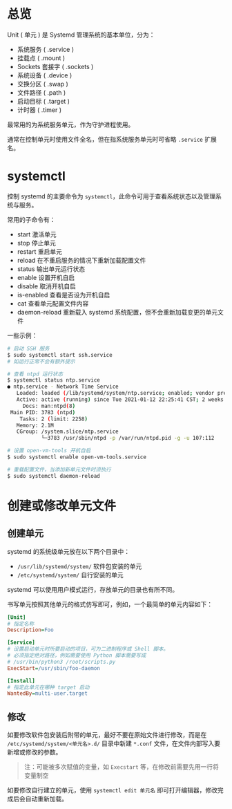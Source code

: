 # 总览

Unit ( 单元 ) 是 Systemd 管理系统的基本单位，分为：

- 系统服务 ( .service )
- 挂载点 ( .mount )
- Sockets 套接字 ( .sockets )
- 系统设备 ( .device )
- 交换分区 ( .swap )
- 文件路径 ( .path )
- 启动目标 ( .target )
- 计时器 ( .timer )

最常用的为系统服务单元，作为守护进程使用。

通常在控制单元时使用文件全名，但在指系统服务单元时可省略  `.service` 扩展名。

# systemctl

控制 systemd 的主要命令为 `systemctl`，此命令可用于查看系统状态以及管理系统与服务。

常用的子命令有：

- start 激活单元
- stop 停止单元
- restart 重启单元
- reload 在不重启服务的情况下重新加载配置文件 
- status 输出单元运行状态
- enable 设置开机自启
- disable 取消开机自启
- is-enabled 查看是否设为开机自启
- cat 查看单元配置文件内容
- daemon-reload 重新载入 systemd 系统配置，但不会重新加载变更的单元文件

一些示例：

```sh
# 启动 SSH 服务
$ sudo systemctl start ssh.service
# 如运行正常不会有额外提示

# 查看 ntpd 运行状态
$ systemctl status ntp.service
● ntp.service - Network Time Service
   Loaded: loaded (/lib/systemd/system/ntp.service; enabled; vendor preset: enabled)
   Active: active (running) since Tue 2021-01-12 22:25:41 CST; 2 weeks 5 days ago
     Docs: man:ntpd(8)
 Main PID: 3783 (ntpd)
    Tasks: 2 (limit: 2258)
   Memory: 2.1M
   CGroup: /system.slice/ntp.service
           └─3783 /usr/sbin/ntpd -p /var/run/ntpd.pid -g -u 107:112

# 设置 open-vm-tools 开机自启
$ sudo systemctl enable open-vm-tools.service

# 重载配置文件，当添加新单元文件时须执行
$ sudo systemctl daemon-reload
```

# 创建或修改单元文件

## 创建单元

systemd 的系统级单元放在以下两个目录中：

- `/usr/lib/systemd/system/`  软件包安装的单元
- `/etc/systemd/system/`  自行安装的单元

systemd 可以使用用户模式运行，存放单元的目录也有所不同。

书写单元按照其他单元的格式仿写即可，例如，一个最简单的单元内容如下：

```ini
[Unit]
# 指定名称
Description=Foo

[Service]
# 设置启动单元时所要启动的项目，可为二进制程序或 Shell 脚本。
# 必须指定绝对路径，例如需要使用 Python 脚本需要写成
# /usr/bin/python3 /root/scripts.py
ExecStart=/usr/sbin/foo-daemon

[Install]
# 指定此单元在哪种 target 启动
WantedBy=multi-user.target
```

## 修改

如要修改软件包安装后附带的单元，最好不要在原始文件进行修改，而是在 `/etc/systemd/system/<单元名>.d/` 目录中新建 `*.conf` 文件，在文件内部写入要新增或修改的参数。

> 注：可能被多次赋值的变量，如 `Execstart` 等，在修改前需要先用一行将变量制空

如要修改自行建立的单元，使用 `systemctl edit 单元名` 即可打开编辑器，修改完成后会自动重新加载。

